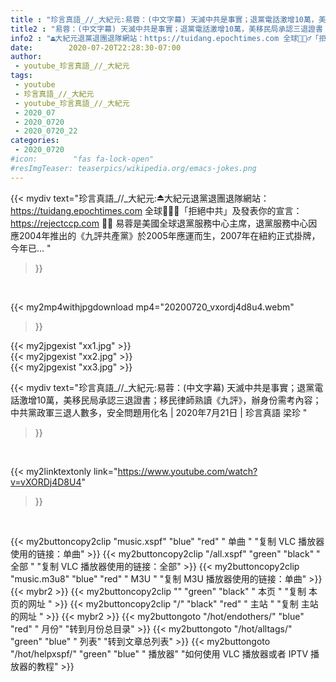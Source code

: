 ```yaml
---
title : "珍言真語_//_大紀元:易蓉：(中文字幕) 天滅中共是事實；退黨電話激增10萬，美移民局承認三退證書；移民律師熟讀《九評》，辦身份需考內容；中共黨政軍三退人數多，安全問題用化名 | 2020年7月21日 | 珍言真語 梁珍 "
title2 : "易蓉：(中文字幕) 天滅中共是事實；退黨電話激增10萬，美移民局承認三退證書；移民律師熟讀《九評》，辦身份需考內容；中共黨政軍三退人數多，安全問題用化名 | 2020年7月21日 | 珍言真語 梁珍 "
info2 : "⏏️大紀元退黨退團退隊網站：https://tuidang.epochtimes.com 全球🙅🏻‍♂️「拒絕中共」及發表你的宣言：https://rejectccp.com ✍🏻 易蓉是美國全球退黨服務中心主席，退黨服務中心因應2004年推出的《九評共產黨》於2005年應運而生，2007年在紐約正式掛牌，今年已... "
date:        2020-07-20T22:28:30-07:00
author:
 - youtube_珍言真語_//_大紀元
tags:
 - youtube
 - 珍言真語_//_大紀元
 - youtube_珍言真語_//_大紀元
 - 2020_07
 - 2020_0720
 - 2020_0720_22
categories:
 - 2020_0720
#icon:        "fas fa-lock-open"
#resImgTeaser: teaserpics/wikipedia.org/emacs-jokes.png
---
```


{{< mydiv text="珍言真語_//_大紀元:⏏️大紀元退黨退團退隊網站：https://tuidang.epochtimes.com 全球🙅🏻‍♂️「拒絕中共」及發表你的宣言：https://rejectccp.com ✍🏻 易蓉是美國全球退黨服務中心主席，退黨服務中心因應2004年推出的《九評共產黨》於2005年應運而生，2007年在紐約正式掛牌，今年已... "
>}}
<br>


{{< my2mp4withjpgdownload mp4="20200720_vxordj4d8u4.webm"
>}}

{{< my2jpgexist "xx1.jpg" >}}<br>
{{< my2jpgexist "xx2.jpg" >}}<br>
{{< my2jpgexist "xx3.jpg" >}}<br>



{{< mydiv text="珍言真語_//_大紀元:易蓉：(中文字幕) 天滅中共是事實；退黨電話激增10萬，美移民局承認三退證書；移民律師熟讀《九評》，辦身份需考內容；中共黨政軍三退人數多，安全問題用化名 | 2020年7月21日 | 珍言真語 梁珍 "
>}}
<br>

{{< my2linktextonly link="https://www.youtube.com/watch?v=vXORDj4D8U4"
>}}


<br>

{{< my2buttoncopy2clip "music.xspf"        "blue"   "red"    " 单曲 "  "复制 VLC 播放器使用的链接：单曲" >}} {{< my2buttoncopy2clip "/all.xspf"         "green"  "black"  " 全部 "  "复制 VLC 播放器使用的链接：全部" >}} {{< my2buttoncopy2clip "music.m3u8"        "blue"   "red"    " M3U  "    "复制 M3U 播放器使用的链接：单曲" >}} {{< mybr2 >}} {{< my2buttoncopy2clip ""                  "green"  "black"  " 本页 "    "复制 本页的网址 " >}} {{< my2buttoncopy2clip "/"                 "black"  "red"    " 主站 "    "复制 主站的网址 " >}} {{< mybr2 >}} {{< my2buttongoto      "/hot/endothers/"   "blue"   "red"    " 月份"   "转到月份总目录" >}} {{< my2buttongoto      "/hot/alltags/"     "green"  "blue"   " 列表"   "转到文章总列表" >}} {{< my2buttongoto      "/hot/helpxspf/"    "green"  "blue"   " 播放器" "如何使用 VLC 播放器或者 IPTV 播放器的教程" >}} 
